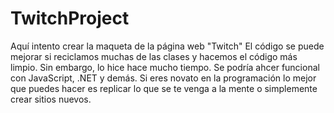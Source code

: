 # TwitchProject
Aquí intento crear la maqueta de la página web "Twitch" 
El código se puede mejorar si reciclamos muchas de las clases y hacemos el código más limpio. Sin embargo,
lo hice hace mucho tiempo. Se podría ahcer funcional con JavaScript, .NET y demás. Si eres novato en la programación lo mejor
que puedes hacer es replicar lo que se te venga a la mente o simplemente crear sitios nuevos. 
